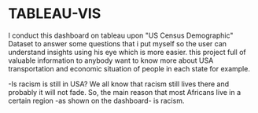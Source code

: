 # TABLEAU-VIS
I conduct this dashboard on tableau upon "US Census Demographic" Dataset to answer some questions that i put myself so the user can 
understand insights using his eye which is more easier. this project full of valuable information to anybody want to know more about USA 
transportation and economic situation of people in each state for example.

-Is racism is still in USA?
 We all know that racism still lives there and probably it will not fade. So, the main reason that most Africans live in a certain region
 -as shown on the dashboard- is racism.
